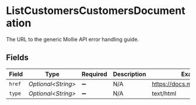 # ListCustomersCustomersDocumentation

The URL to the generic Mollie API error handling guide.


## Fields

| Field                          | Type                           | Required                       | Description                    | Example                        |
| ------------------------------ | ------------------------------ | ------------------------------ | ------------------------------ | ------------------------------ |
| `href`                         | *Optional\<String>*            | :heavy_minus_sign:             | N/A                            | https://docs.mollie.com/errors |
| `type`                         | *Optional\<String>*            | :heavy_minus_sign:             | N/A                            | text/html                      |